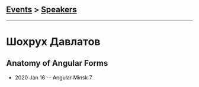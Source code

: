 ## [Events](../README.md) > [Speakers](../speakers.md)
---

# Шохрух Давлатов

## Anatomy of Angular Forms
- 2020 Jan 16 -- Angular Minsk 7    
